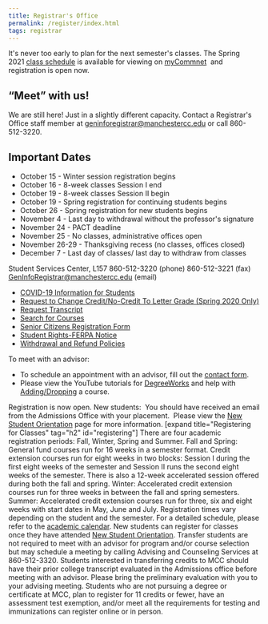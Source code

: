 ```yaml
---
title: Registrar's Office
permalink: /register/index.html
tags: registrar
---
```

It's never too early to plan for the next semester's classes. The Spring 2021 [class schedule](https://ssb-prod.ec.commnet.edu/pls/x/bzskfcls.P_CrseSearch) is available for viewing on [myCommnet](http://my.commnet.edu/)  and registration is open now.

## “Meet” with us!

We are still here! Just in a slightly different capacity. Contact a Registrar's Office staff member at [geninforegistrar@manchestercc.edu](mailto:geninforegistrar@manchestercc.edu) or call 860-512-3220. 

## Important Dates

* October 15 - Winter session registration begins 
* October 16 - 8-week classes Session I end 
* October 19 - 8-week classes Session II begin 
* October 19 - Spring registration for continuing students begins 
* October 26 - Spring registration for new students begins 
* November 4 - Last day to withdrawal without the professor's signature 
* November 24 - PACT deadline 
* November 25 - No classes, administrative offices open 
* November 26-29 - Thanksgiving recess (no classes, offices closed) 
* December 7 - Last day of classes/ last day to withdraw from classes

Student Services Center, L157 860-512-3220 (phone) 860-512-3221 (fax) [GenInfoRegistrar@manchestercc.edu](mailto:GenInfoRegistrar@manchestercc.edu) (email)

*   [COVID-19 Information for Students](/about/covid-19-information/)
*   [Request to Change Credit/No-Credit To Letter Grade (Spring 2020 Only)](/form-depot/change-back-to-letter-grade-request/)
*   [Request Transcript](../transcripts/)
*   [Search for Courses](/programs-courses/search-for-courses/)
*   [Senior Citizens Registration Form](/enrollment/registrar/senior-citizen-registration/)
*   [Student Rights-FERPA Notice](http://catalog.mcc.commnet.edu/content.php?catoid=10&navoid=1049#students_rights)
*   [Withdrawal and Refund Policies](/withdrawal-and-refund-policies)

To meet with an advisor:

*   To schedule an appointment with an advisor, fill out the [contact form](https://www.manchestercc.edu/offices/student-affairs/advising-counseling/academic-advising/connect-with-advising/).
*   Please view the YouTube tutorials for [DegreeWorks](https://nam02.safelinks.protection.outlook.com/?url=https%3A%2F%2Fyoutu.be%2FodDEE3VEgC8&data=02%7C01%7CSVincent%40mcc.commnet.edu%7Cbdf2dd8e8b4745ef538508d7dbe5cfde%7C679df878277a496aac8dd99e58606dd9%7C0%7C0%7C637219652382340667&sdata=m61X6edu3PZmAbQtW8uZEpptIRFseZbahRQGv0qOjO8%3D&reserved=0) and help with [Adding/Dropping](https://nam02.safelinks.protection.outlook.com/?url=https%3A%2F%2Fyoutu.be%2FIXLflm5XqXY&data=02%7C01%7CSVincent%40mcc.commnet.edu%7Cbdf2dd8e8b4745ef538508d7dbe5cfde%7C679df878277a496aac8dd99e58606dd9%7C0%7C0%7C637219652382340667&sdata=6C2rbauX7e4%2B5uAZK6laxgM48vijOoE4e1Rtq3tkRtU%3D&reserved=0) a course.

Registration is now open. New students:  You should have received an email from the Admissions Office with your placement.  Please view the [New Student Orientation](/enrollment/new-student-orientation/) page for more information. \[expand title="Registering for Classes" tag="h2" id="registering"\] There are four academic registration periods: Fall, Winter, Spring and Summer. Fall and Spring: General fund courses run for 16 weeks in a semester format. Credit extension courses run for eight weeks in two blocks: Session I during the first eight weeks of the semester and Session II runs the second eight weeks of the semester. There is also a 12-week accelerated session offered during both the fall and spring. Winter: Accelerated credit extension courses run for three weeks in between the fall and spring semesters. Summer: Accelerated credit extension courses run for three, six and eight weeks with start dates in May, June and July. Registration times vary depending on the student and the semester. For a detailed schedule, please refer to the [academic calendar](/catalogs). New students can register for classes once they have attended [New Student Orientation](/enrollment/new-student-orientation/). Transfer students are not required to meet with an advisor for program and/or course selection but may schedule a meeting by calling Advising and Counseling Services at 860-512-3320. Students interested in transferring credits to MCC should have their prior college transcript evaluated in the Admissions office before meeting with an advisor. Please bring the preliminary evaluation with you to your advising meeting. Students who are not pursuing a degree or certificate at MCC, plan to register for 11 credits or fewer, have an assessment test exemption, and/or meet all the requirements for testing and immunizations can register online or in person.